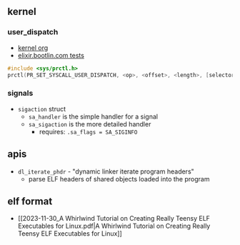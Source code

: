 
## kernel
### user_dispatch

- [kernel org](https://www.kernel.org/doc/Documentation/admin-guide/syscall-user-dispatch.rst)
- [elixir.bootlin.com tests](https://elixir.bootlin.com/linux/latest/source/tools/testing/selftests/syscall_user_dispatch/sud_benchmark.c)

```c
#include <sys/prctl.h>
prctl(PR_SET_SYSCALL_USER_DISPATCH, <op>, <offset>, <length>, [selector])
```

### signals

- `sigaction` struct
    - `sa_handler` is the simple handler for a signal
    - `sa_sigaction` is the more detailed handler
        - requires: `.sa_flags = SA_SIGINFO`

## apis

- `dl_iterate_phdr` - "dynamic linker iterate program headers"
    - parse ELF headers of shared objects loaded into the program

## elf format

- [[2023-11-30_A Whirlwind Tutorial on Creating Really Teensy ELF Executables for Linux.pdf|A Whirlwind Tutorial on Creating Really Teensy ELF Executables for Linux]]
